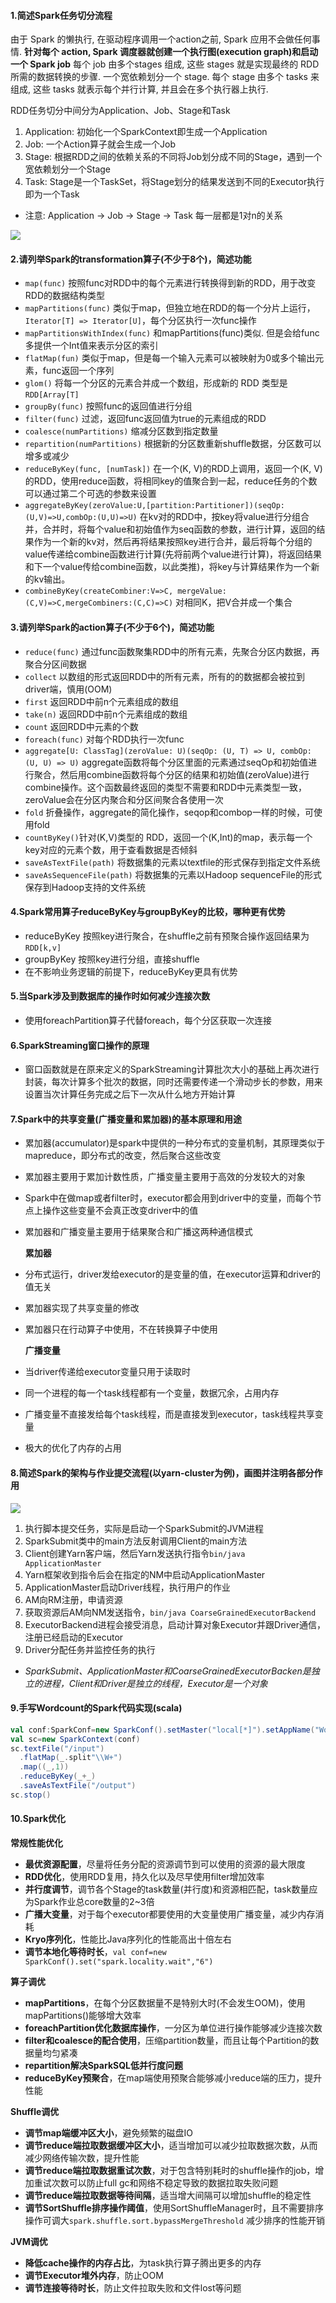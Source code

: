#### 1.简述Spark任务切分流程
由于 Spark 的懒执行, 在驱动程序调用一个action之前, Spark 应用不会做任何事情.
**针对每个 action, Spark 调度器就创建一个执行图(execution graph)和启动一个 Spark job**
每个 job 由多个stages 组成, 这些 stages 就是实现最终的 RDD 所需的数据转换的步骤. 一个宽依赖划分一个 stage.
每个 stage 由多个 tasks 来组成, 这些 tasks 就表示每个并行计算, 并且会在多个执行器上执行.

RDD任务切分中间分为Application、Job、Stage和Task
1. Application: 初始化一个SparkContext即生成一个Application
2. Job: 一个Action算子就会生成一个Job
3. Stage: 根据RDD之间的依赖关系的不同将Job划分成不同的Stage，遇到一个宽依赖划分一个Stage
4. Task: Stage是一个TaskSet，将Stage划分的结果发送到不同的Executor执行即为一个Task
 * 注意: Application -> Job -> Stage -> Task 每一层都是1对n的关系

![](img/spark-job-devide.png)

#### 2.请列举Spark的transformation算子(不少于8个)，简述功能
 * `map(func)` 按照func对RDD中的每个元素进行转换得到新的RDD，用于改变RDD的数据结构类型
 * `mapPartitions(func)` 类似于map，但独立地在RDD的每一个分片上运行，`Iterator[T] => Iterator[U]`，每个分区执行一次func操作
 * `mapPartitionsWithIndex(func)` 和mapPartitions(func)类似. 但是会给func多提供一个Int值来表示分区的索引
 * `flatMap(fun)` 类似于map，但是每一个输入元素可以被映射为0或多个输出元素，func返回一个序列
 * `glom()` 将每一个分区的元素合并成一个数组，形成新的 RDD 类型是`RDD[Array[T]`
 * `groupBy(func)` 按照func的返回值进行分组
 * `filter(func)` 过滤，返回func返回值为true的元素组成的RDD
 * `coalesce(numPartitions)` 缩减分区数到指定数量
 * `repartition(numPartitions)` 根据新的分区数重新shuffle数据，分区数可以增多或减少
 * `reduceByKey(func, [numTask])` 在一个(K, V)的RDD上调用，返回一个(K, V)的RDD，使用reduce函数，将相同key的值聚合到一起，reduce任务的个数可以通过第二个可选的参数来设置
 * `aggregateByKey(zeroValue:U,[partition:Partitioner])(seqOp:(U,V)=>U,combOp:(U,U)=>U)` 在kv对的RDD中，按key将value进行分组合并，合并时，将每个value和初始值作为seq函数的参数，进行计算，返回的结果作为一个新的kv对，然后再将结果按照key进行合并，最后将每个分组的value传递给combine函数进行计算(先将前两个value进行计算)，将返回结果和下一个value传给combine函数，以此类推)，将key与计算结果作为一个新的kv输出。
 * `combineByKey(createCombiner:V=>C, mergeValue:(C,V)=>C,mergeCombiners:(C,C)=>C)` 对相同K，把V合并成一个集合

#### 3.请列举Spark的action算子(不少于6个)，简述功能
 * `reduce(func)` 通过func函数聚集RDD中的所有元素，先聚合分区内数据，再聚合分区间数据
 * `collect` 以数组的形式返回RDD中的所有元素，所有的的数据都会被拉到driver端，慎用(OOM)
 * `first` 返回RDD中前n个元素组成的数组
 * `take(n)` 返回RDD中前n个元素组成的数组
 * `count` 返回RDD中元素的个数
 * `foreach(func)` 对每个RDD执行一次func
 * `aggregate[U: ClassTag](zeroValue: U)(seqOp: (U, T) => U, combOp: (U, U) => U)` aggregate函数将每个分区里面的元素通过seqOp和初始值进行聚合，然后用combine函数将每个分区的结果和初始值(zeroValue)进行combine操作。这个函数最终返回的类型不需要和RDD中元素类型一致，zeroValue会在分区内聚合和分区间聚合各使用一次
 * `fold` 折叠操作，aggregate的简化操作，seqop和combop一样的时候，可使用fold
 * `countByKey()`针对(K,V)类型的 RDD，返回一个(K,Int)的map，表示每一个key对应的元素个数，用于查看数据是否倾斜
 * `saveAsTextFile(path)` 将数据集的元素以textfile的形式保存到指定文件系统
 * `saveAsSequenceFile(path)` 将数据集的元素以Hadoop sequenceFile的形式保存到Hadoop支持的文件系统

#### 4.Spark常用算子reduceByKey与groupByKey的比较，哪种更有优势
 * reduceByKey 按照key进行聚合，在shuffle之前有预聚合操作返回结果为`RDD[k,v]`
 * groupByKey 按照key进行分组，直接shuffle
 * 在不影响业务逻辑的前提下，reduceByKey更具有优势


#### 5.当Spark涉及到数据库的操作时如何减少连接次数
 * 使用foreachPartition算子代替foreach，每个分区获取一次连接

#### 6.SparkStreaming窗口操作的原理
 * 窗口函数就是在原来定义的SparkStreaming计算批次大小的基础上再次进行封装，每次计算多个批次的数据，同时还需要传递一个滑动步长的参数，用来设置当次计算任务完成之后下一次从什么地方开始计算
<!-- TODO 绘图表示窗口长度和滑动步长 -->


#### 7.Spark中的共享变量(广播变量和累加器)的基本原理和用途
 * 累加器(accumulator)是spark中提供的一种分布式的变量机制，其原理类似于mapreduce，即分布式的改变，然后聚合这些改变
 * 累加器主要用于累加计数性质，广播变量主要用于高效的分发较大的对象
 * Spark中在做map或者filter时，executor都会用到driver中的变量，而每个节点上操作这些变量不会真正改变driver中的值
 * 累加器和广播变量主要用于结果聚合和广播这两种通信模式

    **累加器**
 * 分布式运行，driver发给executor的是变量的值，在executor运算和driver的值无关
 * 累加器实现了共享变量的修改
 * 累加器只在行动算子中使用，不在转换算子中使用

    **广播变量**
 * 当driver传递给executor变量只用于读取时
 * 同一个进程的每一个task线程都有一个变量，数据冗余，占用内存
 * 广播变量不直接发给每个task线程，而是直接发到executor，task线程共享变量
 * 极大的优化了内存的占用
<!-- TODO 原理和用途 -->

#### 8.简述Spark的架构与作业提交流程(以yarn-cluster为例)，画图并注明各部分作用
![](img/spark-yarn-cluster.png)
1. 执行脚本提交任务，实际是启动一个SparkSubmit的JVM进程
2. SparkSubmit类中的main方法反射调用Client的main方法
3. Client创建Yarn客户端，然后Yarn发送执行指令`bin/java ApplicationMaster`
4. Yarn框架收到指令后会在指定的NM中启动ApplicationMaster
5. ApplicationMaster启动Driver线程，执行用户的作业
6. AM向RM注册，申请资源
7. 获取资源后AM向NM发送指令，`bin/java CoarseGrainedExecutorBackend`
8. ExecutorBackend进程会接受消息，启动计算对象Executor并跟Driver通信，注册已经启动的Executor
9. Driver分配任务并监控任务的执行

 * *SparkSubmit、ApplicationMaster和CoarseGrainedExecutorBacken是独立的进程，Client和Driver是独立的线程，Executor是一个对象*

#### 9.手写Wordcount的Spark代码实现(scala)
```scala
val conf:SparkConf=new SparkConf().setMaster("local[*]").setAppName("WordCount")
val sc=new SparkContext(conf)
sc.textFile("/input")
  .flatMap(_.split"\\W+")
  .map((_,1))
  .reduceByKey(_+_)
  .saveAsTextFile("/output")
sc.stop()
```

#### 10.Spark优化
**常规性能优化**
 * **最优资源配置**，尽量将任务分配的资源调节到可以使用的资源的最大限度
 * **RDD优化**，使用RDD复用，持久化以及尽早使用filter增加效率
 * **并行度调节**，调节各个Stage的task数量(并行度)和资源相匹配，task数量应为Spark作业总core数量的2~3倍
 * **广播大变量**，对于每个executor都要使用的大变量使用广播变量，减少内存消耗
 * **Kryo序列化**，性能比Java序列化的性能高出十倍左右
 * **调节本地化等待时长**，`val conf=new SparkConf().set("spark.locality.wait","6")`

**算子调优**
 * **mapPartitions**，在每个分区数据量不是特别大时(不会发生OOM)，使用mapPartitions()能够增大效率
 * **foreachPartition优化数据库操作**，一分区为单位进行操作能够减少连接次数
 * **filter和coalesce的配合使用**，压缩partition数量，而且让每个Partition的数据量均匀紧凑
 * **repartition解决SparkSQL低并行度问题**
 * **reduceByKey预聚合**，在map端使用预聚合能够减小reduce端的压力，提升性能

**Shuffle调优**
 * **调节map端缓冲区大小**，避免频繁的磁盘IO
 * **调节reduce端拉取数据缓冲区大小**，适当增加可以减少拉取数据次数，从而减少网络传输次数，提升性能
 * **调节reduce端拉取数据重试次数**，对于包含特别耗时的shuffle操作的job，增加重试次数可以防止full gc和网络不稳定导致的数据拉取失败问题
 * **调节reduce端拉取数据等待间隔**，适当增大间隔可以增加shuffle的稳定性
 * **调节SortShuffle排序操作阈值**，使用SortShuffleManager时，且不需要排序操作可调大`spark.shuffle.sort.bypassMergeThreshold` 减少排序的性能开销

**JVM调优**
 * **降低cache操作的内存占比**，为task执行算子腾出更多的内存
 * **调节Executor堆外内存**，防止OOM
 * **调节连接等待时长**，防止文件拉取失败和文件lost等问题
